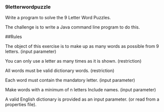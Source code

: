 ### 9letterwordpuzzle

Write a program to solve the 9 Letter Word Puzzles.

The challenge is to write a Java command line program to do this.


##Rules

 

The object of this exercise is to make up as many words as possible from 9 letters. (input parameter)

You can only use a letter as many times as it is shown. (restriction)

All words must be valid dictionary words.  (restriction)

Each word must contain the mandatory letter. (input parameter)

Make words with a minimum of n letters Include names. (input parameter)

 

A valid English dictionary is provided as an input parameter. (or read from a properties file).
